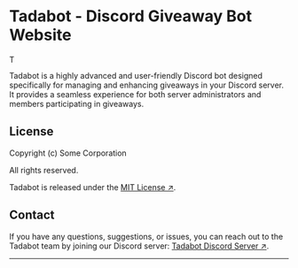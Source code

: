 # Tadabot - Discord Giveaway Bot Website

<img src="https://cdn.discordapp.com/attachments/922939216109916170/1116365392550563920/yourkakva.png" alt="Tadabot Logo" width="15" height="15">

Tadabot is a highly advanced and user-friendly Discord bot designed specifically for managing and enhancing giveaways in your Discord server. It provides a seamless experience for both server administrators and members participating in giveaways.

## License

Copyright (c) Some Corporation

All rights reserved.

Tadabot is released under the [MIT License ↗](https://github.com/vatsious/tadabot-website/blob/main/LICENSE).

## Contact

If you have any questions, suggestions, or issues, you can reach out to the Tadabot team by joining our Discord server: [Tadabot Discord Server ↗](https://discord.gg/zr8hRh5Snj).

---
